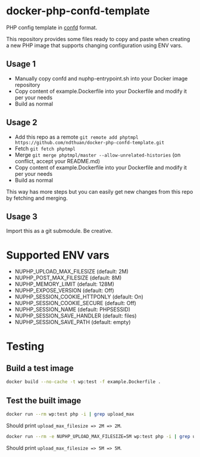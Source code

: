 # docker-php-confd-template
PHP config template in [confd](https://github.com/kelseyhightower/confd) format.

This repository provides some files ready to copy and paste when creating a new PHP image that supports changing configuration using ENV vars.

## Usage 1
* Manually copy confd and nuphp-entrypoint.sh into your Docker image repository
* Copy content of example.Dockerfile into your Dockerfile and modify it per your needs
* Build as normal

## Usage 2
* Add this repo as a remote `git remote add phptmpl https://github.com/ndthuan/docker-php-confd-template.git`
* Fetch `git fetch phptmpl`
* Merge `git merge phptmpl/master --allow-unrelated-histories` (on conflict, accept your README.md)
* Copy content of example.Dockerfile into your Dockerfile and modify it per your needs
* Build as normal

This way has more steps but you can easily get new changes from this repo by fetching and merging.

## Usage 3
Import this as a git submodule. Be creative.

# Supported ENV vars
* NUPHP_UPLOAD_MAX_FILESIZE (default: 2M)
* NUPHP_POST_MAX_FILESIZE (default: 8M)
* NUPHP_MEMORY_LIMIT (default: 128M)
* NUPHP_EXPOSE_VERSION (default: Off)
* NUPHP_SESSION_COOKIE_HTTPONLY (default: On)
* NUPHP_SESSION_COOKIE_SECURE (default: Off)
* NUPHP_SESSION_NAME (default: PHPSESSID)
* NUPHP_SESSION_SAVE_HANDLER (default: files)
* NUPHP_SESSION_SAVE_PATH (default: empty)

# Testing

## Build a test image
```bash
docker build --no-cache -t wp:test -f example.Dockerfile .
```

## Test the built image
```bash
docker run --rm wp:test php -i | grep upload_max
```
Should print `upload_max_filesize => 2M => 2M`.

```bash
docker run --rm -e NUPHP_UPLOAD_MAX_FILESIZE=5M wp:test php -i | grep upload_max
```
Should print `upload_max_filesize => 5M => 5M`.
